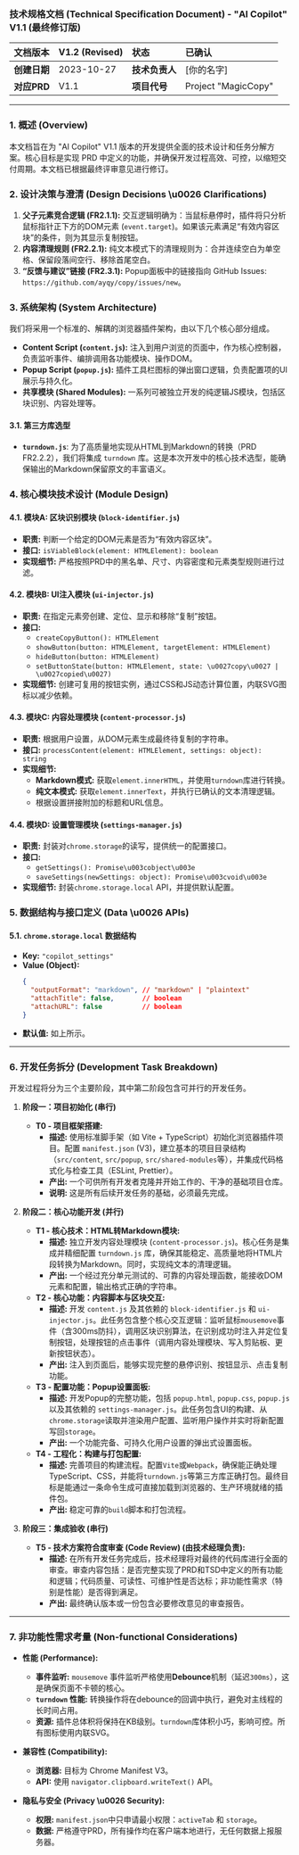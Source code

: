 ### **技术规格文档 (Technical Specification Document) - "AI Copilot" V1.1 (最终修订版)**

| **文档版本** | **V1.2 (Revised)** | **状态** | **已确认** |
| :--- | :--- | :--- | :--- |
| **创建日期** | 2023-10-27 | **技术负责人** | [你的名字] |
| **对应PRD** | V1.1 | **项目代号** | Project "MagicCopy" |

---

### **1. 概述 (Overview)**

本文档旨在为 "AI Copilot" V1.1 版本的开发提供全面的技术设计和任务分解方案。核心目标是实现 PRD 中定义的功能，并确保开发过程高效、可控，以缩短交付周期。本文档已根据最终评审意见进行修订。

### **2. 设计决策与澄清 (Design Decisions \u0026 Clarifications)**

1.  **父子元素竞合逻辑 (FR2.1.1):** 交互逻辑明确为：当鼠标悬停时，插件将只分析鼠标指针正下方的DOM元素 (`event.target`)。如果该元素满足“有效内容区块”的条件，则为其显示复制按钮。
2.  **内容清理规则 (FR2.2.1):** 纯文本模式下的清理规则为：合并连续空白为单空格、保留段落间空行、移除首尾空白。
3.  **“反馈与建议”链接 (FR2.3.1):** Popup面板中的链接指向 GitHub Issues: `https://github.com/ayqy/copy/issues/new`。

### **3. 系统架构 (System Architecture)**

我们将采用一个标准的、解耦的浏览器插件架构，由以下几个核心部分组成。

*   **Content Script (`content.js`):** 注入到用户浏览的页面中，作为核心控制器，负责监听事件、编排调用各功能模块、操作DOM。
*   **Popup Script (`popup.js`):** 插件工具栏图标的弹出窗口逻辑，负责配置项的UI展示与持久化。
*   **共享模块 (Shared Modules):** 一系列可被独立开发的纯逻辑JS模块，包括区块识别、内容处理等。

#### **3.1. 第三方库选型**

*   **`turndown.js`**: 为了高质量地实现从HTML到Markdown的转换（PRD FR2.2.2），我们将集成 `turndown` 库。这是本次开发中的核心技术选型，能确保输出的Markdown保留原文的丰富语义。

### **4. 核心模块技术设计 (Module Design)**

#### **4.1. 模块A: 区块识别模块 (`block-identifier.js`)**

*   **职责:** 判断一个给定的DOM元素是否为“有效内容区块”。
*   **接口:** `isViableBlock(element: HTMLElement): boolean`
*   **实现细节:** 严格按照PRD中的黑名单、尺寸、内容密度和元素类型规则进行过滤。

#### **4.2. 模块B: UI注入模块 (`ui-injector.js`)**

*   **职责:** 在指定元素旁创建、定位、显示和移除“复制”按钮。
*   **接口:**
    *   `createCopyButton(): HTMLElement`
    *   `showButton(button: HTMLElement, targetElement: HTMLElement)`
    *   `hideButton(button: HTMLElement)`
    *   `setButtonState(button: HTMLElement, state: \u0027copy\u0027 | \u0027copied\u0027)`
*   **实现细节:** 创建可复用的按钮实例，通过CSS和JS动态计算位置，内联SVG图标以减少依赖。

#### **4.3. 模块C: 内容处理模块 (`content-processor.js`)**

*   **职责:** 根据用户设置，从DOM元素生成最终待复制的字符串。
*   **接口:** `processContent(element: HTMLElement, settings: object): string`
*   **实现细节:**
    *   **Markdown模式:** 获取`element.innerHTML`，并使用`turndown`库进行转换。
    *   **纯文本模式:** 获取`element.innerText`，并执行已确认的文本清理逻辑。
    *   根据设置拼接附加的标题和URL信息。

#### **4.4. 模块D: 设置管理模块 (`settings-manager.js`)**

*   **职责:** 封装对`chrome.storage`的读写，提供统一的配置接口。
*   **接口:**
    *   `getSettings(): Promise\u003cobject\u003e`
    *   `saveSettings(newSettings: object): Promise\u003cvoid\u003e`
*   **实现细节:** 封装`chrome.storage.local` API，并提供默认配置。

### **5. 数据结构与接口定义 (Data \u0026 APIs)**

#### **5.1. `chrome.storage.local` 数据结构**

*   **Key:** `"copilot_settings"`
*   **Value (Object):**
    ```json
    {
      "outputFormat": "markdown", // "markdown" | "plaintext"
      "attachTitle": false,       // boolean
      "attachURL": false          // boolean
    }
    ```
*   **默认值:** 如上所示。

---

### **6. 开发任务拆分 (Development Task Breakdown)**

开发过程将分为三个主要阶段，其中第二阶段包含可并行的开发任务。

1.  **阶段一：项目初始化 (串行)**
    *   **T0 - 项目框架搭建:**
        *   **描述:** 使用标准脚手架（如 Vite + TypeScript）初始化浏览器插件项目。配置 `manifest.json` (V3)，建立基本的项目目录结构（`src/content`, `src/popup`, `src/shared-modules`等），并集成代码格式化与检查工具（ESLint, Prettier）。
        *   **产出:** 一个可供所有开发者克隆并开始工作的、干净的基础项目仓库。
        *   **说明:** 这是所有后续开发任务的基础，必须最先完成。

2.  **阶段二：核心功能开发 (并行)**
    *   **T1 - 核心技术：HTML转Markdown模块:**
        *   **描述:** 独立开发内容处理模块 (`content-processor.js`)。核心任务是集成并精细配置 `turndown.js` 库，确保其能稳定、高质量地将HTML片段转换为Markdown。同时，实现纯文本的清理逻辑。
        *   **产出:** 一个经过充分单元测试的、可靠的内容处理函数，能接收DOM元素和配置，输出格式正确的字符串。
    *   **T2 - 核心功能：内容脚本与区块交互:**
        *   **描述:** 开发 `content.js` 及其依赖的 `block-identifier.js` 和 `ui-injector.js`。此任务包含整个核心交互逻辑：监听鼠标`mousemove`事件（含300ms防抖），调用区块识别算法，在识别成功时注入并定位复制按钮，处理按钮的点击事件（调用内容处理模块、写入剪贴板、更新按钮状态）。
        *   **产出:** 注入到页面后，能够实现完整的悬停识别、按钮显示、点击复制功能。
    *   **T3 - 配置功能：Popup设置面板:**
        *   **描述:** 开发Popup的完整功能，包括 `popup.html`, `popup.css`, `popup.js` 以及其依赖的 `settings-manager.js`。此任务包含UI的构建、从`chrome.storage`读取并渲染用户配置、监听用户操作并实时将新配置写回`storage`。
        *   **产出:** 一个功能完备、可持久化用户设置的弹出式设置面板。
    *   **T4 - 工程化：构建与打包配置:**
        *   **描述:** 完善项目的构建流程。配置`Vite`或`Webpack`，确保能正确处理TypeScript、CSS，并能将`turndown.js`等第三方库正确打包。最终目标是能通过一条命令生成可直接加载到浏览器的、生产环境就绪的插件包。
        *   **产出:** 稳定可靠的`build`脚本和打包流程。

3.  **阶段三：集成验收 (串行)**
    *   **T5 - 技术方案符合度审查 (Code Review) (由技术经理负责):**
        *   **描述:** 在所有开发任务完成后，技术经理将对最终的代码库进行全面的审查。审查内容包括：是否完整实现了PRD和TSD中定义的所有功能和逻辑；代码质量、可读性、可维护性是否达标；非功能性需求（特别是性能）是否得到满足。
        *   **产出:** 最终确认版本或一份包含必要修改意见的审查报告。

---

### **7. 非功能性需求考量 (Non-functional Considerations)**

*   **性能 (Performance):**
    *   **事件监听:** `mousemove` 事件监听严格使用**Debounce**机制（延迟`300ms`），这是确保页面不卡顿的核心。
    *   **`turndown` 性能:** 转换操作将在debounce的回调中执行，避免对主线程的长时间占用。
    *   **资源:** 插件总体积将保持在KB级别。`turndown`库体积小巧，影响可控。所有图标使用内联SVG。

*   **兼容性 (Compatibility):**
    *   **浏览器:** 目标为 Chrome Manifest V3。
    *   **API:** 使用 `navigator.clipboard.writeText()` API。

*   **隐私与安全 (Privacy \u0026 Security):**
    *   **权限:** `manifest.json`中只申请最小权限：`activeTab` 和 `storage`。
    *   **数据:** 严格遵守PRD，所有操作均在客户端本地进行，无任何数据上报服务器。
